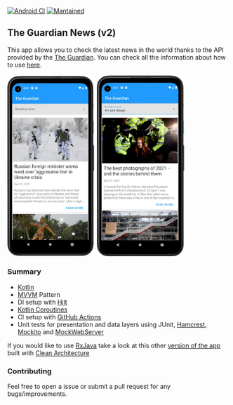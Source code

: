 [![Android CI](https://github.com/javimartd/the-guardian-v2/actions/workflows/android.yml/badge.svg)](https://github.com/javimartd/the-guardian-v2/actions/workflows/android.yml)
[![Mantained](https://img.shields.io/badge/Maintained%3F-yes-green.svg)]()

## The Guardian News (v2)

This app allows you to check the latest news in the world thanks to the API provided by the [The Guardian](https://www.theguardian.com/uk). You can check all the information about how to use [here](https://open-platform.theguardian.com/).

<img src = "https://github.com/javimartd/the-guardian-v2/blob/main/screenshots/pixel_4a_home_I.png" width ="200" /> <img src = "https://github.com/javimartd/the-guardian-v2/blob/main/screenshots/pixel_4a_home_II.png" width ="200" />

### Summary
- [Kotlin][1]
- [MVVM][2] Pattern
- DI setup with [Hilt][3]
- [Kotlin Coroutines][4]
- CI setup with [GitHub Actions][5]
- Unit tests for presentation and data layers using JUnit, [Hamcrest][11], [Mockito][6] and [MockWebServer][7]

[1]: https://kotlinlang.org/docs/reference/
[2]: https://upday.github.io/blog/model-view-viewmodel/
[3]: https://developer.android.com/training/dependency-injection/hilt-android
[4]: https://developer.android.com/kotlin/coroutines
[5]: https://github.com/features/actions
[6]: https://site.mockito.org/
[7]: https://github.com/square/okhttp/tree/master/mockwebserver
[8]: https://github.com/ReactiveX/RxJava
[9]: https://blog.cleancoder.com/uncle-bob/2012/08/13/the-clean-architecture.html
[10]: https://github.com/javimartd/The-Guardian
[11]: http://hamcrest.org/

If you would like to use [RxJava][8] take a look at this other [version of the app][10] built with [Clean Architecture][9]

### Contributing

Feel free to open a issue or submit a pull request for any bugs/improvements.
